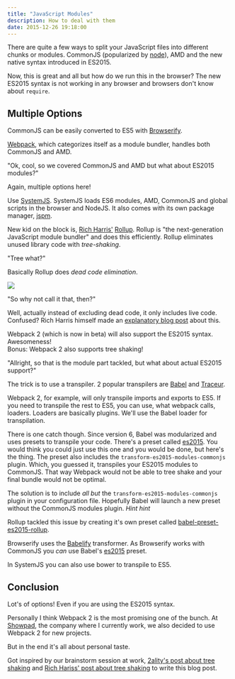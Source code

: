 ```yaml
---
title: "JavaScript Modules"
description: How to deal with them
date: 2015-12-26 19:18:00
---
```


There are quite a few ways to split your JavaScript files into different chunks or modules.
CommonJS (popularized by [node](https://nodejs.org)), AMD and the new native syntax introduced in ES2015.

Now, this is great and all but how do we run this in the browser? The new ES2015 syntax is not working in any browser and browsers don't know about `require`.

## Multiple Options

CommonJS can be easily converted to ES5 with [Browserify](http://browserify.org/).

[Webpack](http://webpack.github.io/), which categorizes itself as a module bundler, handles both CommonJS and AMD.

"Ok, cool, so we covered CommonJS and AMD but what about ES2015 modules?"

Again, multiple options here!

Use [SystemJS](https://github.com/systemjs/systemjs). SystemJS loads ES6 modules, AMD, CommonJS and global scripts in the browser and NodeJS.
It also comes with its own package manager, [jspm](http://jspm.io/).

New kid on the block is, [Rich Harris'](https://github.com/Rich-Harris) [Rollup](http://rollupjs.org). Rollup is "the next-generation JavaScript module bundler" and does this efficiently. Rollup eliminates unused library code with *tree-shaking*.

"Tree what?"

Basically Rollup does *dead code elimination*.

<img class="x2 center" src="{{ site.baseurl }}assets/images/tree.png" />

"So why not call it that, then?"

Well, actually instead of excluding dead code, it only includes live code. Confused? Rich Harris himself made an [explanatory blog post](https://medium.com/@Rich_Harris/tree-shaking-versus-dead-code-elimination-d3765df85c80) about this.

Webpack 2 (which is now in beta) will also support the ES2015 syntax. Awesomeness!    
Bonus: Webpack 2 also supports tree shaking!

"Allright, so that is the module part tackled, but what about actual ES2015 support?"

The trick is to use a transpiler. 2 popular transpilers are [Babel](http://babeljs.io) and [Traceur](https://github.com/google/traceur-compiler).

Webpack 2, for example, will only transpile imports and exports to ES5. If you need to transpile the rest to ES5, you can use, what webpack calls, loaders. Loaders are basically plugins.
We'll use the Babel loader for transpilation.

There is one catch though. Since version 6, Babel was modularized and uses presets to transpile your code.
There's a preset called [es2015](http://babeljs.io/docs/plugins/preset-es2015/). You would think you could just use this one and you would be done, but here's the thing. The preset also includes the `transform-es2015-modules-commonjs` plugin. Which, you guessed it, transpiles your ES2015 modules to CommonJS.
That way Webpack would not be able to tree shake and your final bundle would not be optimal.

The solution is to include *all but* the `transform-es2015-modules-commonjs` plugin in your configuration file.
Hopefully Babel will launch a new preset without the CommonJS modules plugin. *Hint hint*

Rollup tackled this issue by creating it's own preset called [babel-preset-es2015-rollup](https://github.com/rollup/babel-preset-es2015-rollup).

Browserify uses the [Babelify](https://github.com/babel/babelify) transformer. As Browserify works with CommonJS you *can* use Babel's [es2015](http://babeljs.io/docs/plugins/preset-es2015/) preset.

In SystemJS you can also use bower to transpile to ES5.

## Conclusion
Lot's of options! Even if you are using the ES2015 syntax.

Personally I think Webpack 2 is the most promising one of the bunch. At [Showpad](http://www.showpad.com), the company where I currently work, we also decided to use Webpack 2 for new projects.

But in the end it's all about personal taste.

Got inspired by our brainstorm session at work, [2ality's post about tree shaking](http://www.2ality.com/2015/12/webpack-tree-shaking.html) and [Rich Hariss' post about tree shaking](https://medium.com/@Rich_Harris/tree-shaking-versus-dead-code-elimination-d3765df85c80) to write this blog post.
